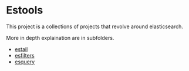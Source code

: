 # Estools

This project is a collections of projects that revolve around elasticsearch.

More in depth explaination are in subfolders.

  - [estail](/estail)
  - [esfilters](/esfilters)
  - [esquery](/esquery)
